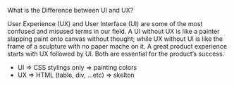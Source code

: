 What is the Difference between UI and UX?

User Experience (UX) and User Interface (UI) are some of the most confused and misused terms in our field. 
A UI without UX is like a painter slapping paint onto canvas without thought; while UX without UI is like the frame of a sculpture with no paper mache on it. 
A great product experience starts with UX followed by UI. Both are essential for the product’s success.

- UI => CSS stylings only => painting colors
- UX => HTML (table, div, ...etc) => skelton

